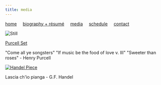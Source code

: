 ```yaml
---
title: media
---
```


[home](https://raharules.github.io/)&nbsp;&nbsp;&nbsp;&nbsp; [biography + résumé](https://raharules.github.io/raharules.github.io/about.html)&nbsp;&nbsp;&nbsp;&nbsp; [media](https://raharules.github.io/raharules.github.io/media.html)&nbsp;&nbsp;&nbsp;&nbsp; [schedule](https://raharules.github.io/raharules.github.io/schedule.html)&nbsp;&nbsp;&nbsp;&nbsp; [contact](https://raharules.github.io/raharules.github.io/contact.html)

![Still](https://raharules.github.io/Purcell_Still.jpg)

[Purcell Set](https://www.youtube.com/watch?v=PDFi6aGppfI)

"Come all ye songsters" 
"If music be the food of love v. III" 
"Sweeter than roses" - Henry Purcell

[![Handel Piece](https://img.youtube.com/watch?v=Zp3nSAJr_jA.jpg)](https://www.youtube.com/watch?v=Zp3nSAJr_jA)

Lascia ch'io pianga - G.F. Handel

